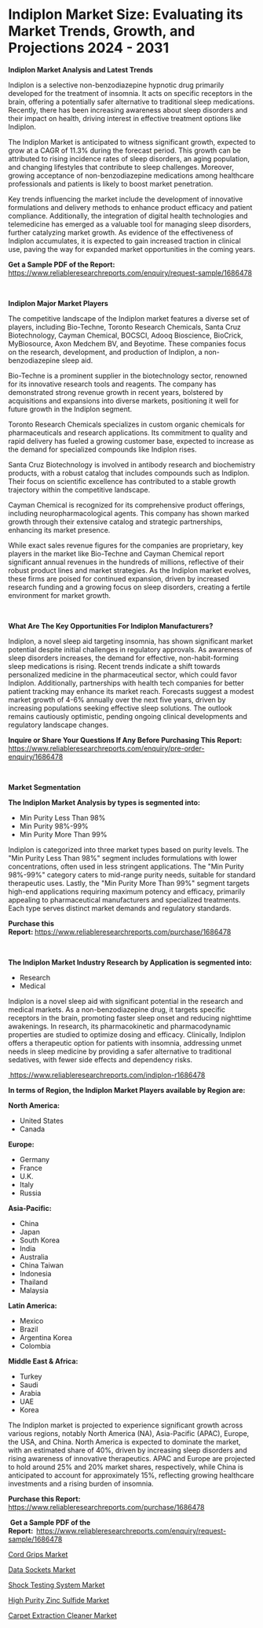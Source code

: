 <p><h1>Indiplon Market Size: Evaluating its Market Trends, Growth, and Projections 2024 - 2031</h1></p><p><strong>Indiplon Market Analysis and Latest Trends</strong></p>
<p><p>Indiplon is a selective non-benzodiazepine hypnotic drug primarily developed for the treatment of insomnia. It acts on specific receptors in the brain, offering a potentially safer alternative to traditional sleep medications. Recently, there has been increasing awareness about sleep disorders and their impact on health, driving interest in effective treatment options like Indiplon.</p><p>The Indiplon Market is anticipated to witness significant growth, expected to grow at a CAGR of 11.3% during the forecast period. This growth can be attributed to rising incidence rates of sleep disorders, an aging population, and changing lifestyles that contribute to sleep challenges. Moreover, growing acceptance of non-benzodiazepine medications among healthcare professionals and patients is likely to boost market penetration.</p><p>Key trends influencing the market include the development of innovative formulations and delivery methods to enhance product efficacy and patient compliance. Additionally, the integration of digital health technologies and telemedicine has emerged as a valuable tool for managing sleep disorders, further catalyzing market growth. As evidence of the effectiveness of Indiplon accumulates, it is expected to gain increased traction in clinical use, paving the way for expanded market opportunities in the coming years.</p></p>
<p><strong>Get a Sample PDF of the Report:&nbsp;</strong> <a href="https://www.reliableresearchreports.com/enquiry/request-sample/1686478?utm_campaign=7&utm_medium=2&utm_source=Github&utm_content=ia&utm_term=19102024&utm_id=indiplon">https://www.reliableresearchreports.com/enquiry/request-sample/1686478</a></p>
<p>&nbsp;</p>
<p><strong>Indiplon Major Market Players</strong></p>
<p><p>The competitive landscape of the Indiplon market features a diverse set of players, including Bio-Techne, Toronto Research Chemicals, Santa Cruz Biotechnology, Cayman Chemical, BOCSCI, Adooq Bioscience, BioCrick, MyBiosource, Axon Medchem BV, and Beyotime. These companies focus on the research, development, and production of Indiplon, a non-benzodiazepine sleep aid.</p><p>Bio-Techne is a prominent supplier in the biotechnology sector, renowned for its innovative research tools and reagents. The company has demonstrated strong revenue growth in recent years, bolstered by acquisitions and expansions into diverse markets, positioning it well for future growth in the Indiplon segment.</p><p>Toronto Research Chemicals specializes in custom organic chemicals for pharmaceuticals and research applications. Its commitment to quality and rapid delivery has fueled a growing customer base, expected to increase as the demand for specialized compounds like Indiplon rises.</p><p>Santa Cruz Biotechnology is involved in antibody research and biochemistry products, with a robust catalog that includes compounds such as Indiplon. Their focus on scientific excellence has contributed to a stable growth trajectory within the competitive landscape. </p><p>Cayman Chemical is recognized for its comprehensive product offerings, including neuropharmacological agents. This company has shown marked growth through their extensive catalog and strategic partnerships, enhancing its market presence.</p><p>While exact sales revenue figures for the companies are proprietary, key players in the market like Bio-Techne and Cayman Chemical report significant annual revenues in the hundreds of millions, reflective of their robust product lines and market strategies. As the Indiplon market evolves, these firms are poised for continued expansion, driven by increased research funding and a growing focus on sleep disorders, creating a fertile environment for market growth.</p></p>
<p>&nbsp;</p>
<p><strong>What Are The Key Opportunities For Indiplon Manufacturers?</strong></p>
<p><p>Indiplon, a novel sleep aid targeting insomnia, has shown significant market potential despite initial challenges in regulatory approvals. As awareness of sleep disorders increases, the demand for effective, non-habit-forming sleep medications is rising. Recent trends indicate a shift towards personalized medicine in the pharmaceutical sector, which could favor Indiplon. Additionally, partnerships with health tech companies for better patient tracking may enhance its market reach. Forecasts suggest a modest market growth of 4-6% annually over the next five years, driven by increasing populations seeking effective sleep solutions. The outlook remains cautiously optimistic, pending ongoing clinical developments and regulatory landscape changes.</p></p>
<p><strong>Inquire or Share Your Questions If Any Before Purchasing This Report:</strong> <a href="https://www.reliableresearchreports.com/enquiry/pre-order-enquiry/1686478?utm_campaign=7&utm_medium=2&utm_source=Github&utm_content=ia&utm_term=19102024&utm_id=indiplon">https://www.reliableresearchreports.com/enquiry/pre-order-enquiry/1686478</a></p>
<p>&nbsp;</p>
<p><strong>Market Segmentation</strong></p>
<p><strong>The Indiplon Market Analysis by types is segmented into:</strong></p>
<p><ul><li>Min Purity Less Than 98%</li><li>Min Purity 98%-99%</li><li>Min Purity More Than 99%</li></ul></p>
<p><p>Indiplon is categorized into three market types based on purity levels. The "Min Purity Less Than 98%" segment includes formulations with lower concentrations, often used in less stringent applications. The "Min Purity 98%-99%" category caters to mid-range purity needs, suitable for standard therapeutic uses. Lastly, the "Min Purity More Than 99%" segment targets high-end applications requiring maximum potency and efficacy, primarily appealing to pharmaceutical manufacturers and specialized treatments. Each type serves distinct market demands and regulatory standards.</p></p>
<p><strong>Purchase this Report:&nbsp;</strong><a href="https://www.reliableresearchreports.com/purchase/1686478?utm_campaign=7&utm_medium=2&utm_source=Github&utm_content=ia&utm_term=19102024&utm_id=indiplon">https://www.reliableresearchreports.com/purchase/1686478</a></p>
<p>&nbsp;</p>
<p><strong>The Indiplon Market Industry Research by Application is segmented into:</strong></p>
<p><ul><li>Research</li><li>Medical</li></ul></p>
<p><p>Indiplon is a novel sleep aid with significant potential in the research and medical markets. As a non-benzodiazepine drug, it targets specific receptors in the brain, promoting faster sleep onset and reducing nighttime awakenings. In research, its pharmacokinetic and pharmacodynamic properties are studied to optimize dosing and efficacy. Clinically, Indiplon offers a therapeutic option for patients with insomnia, addressing unmet needs in sleep medicine by providing a safer alternative to traditional sedatives, with fewer side effects and dependency risks.</p></p>
<p><a href="https://www.reliableresearchreports.com/indiplon-r1686478?utm_campaign=7&utm_medium=2&utm_source=Github&utm_content=ia&utm_term=19102024&utm_id=indiplon">&nbsp;https://www.reliableresearchreports.com/indiplon-r1686478</a></p>
<p><strong>In terms of Region, the Indiplon Market Players available by Region are:</strong></p>
<p>
    <p> <strong> North America: </strong>
        <ul>
            <li>United States</li>
            <li>Canada</li>
        </ul>
        </p> 
    <p> <strong> Europe: </strong>
        <ul>
            <li>Germany</li>
            <li>France</li>
            <li>U.K.</li>
            <li>Italy</li>
            <li>Russia</li>
        </ul>
        </p> 
    <p> <strong> Asia-Pacific: </strong>
        <ul>
            <li>China</li>
            <li>Japan</li>
            <li>South Korea</li>
            <li>India</li>
            <li>Australia</li>
            <li>China Taiwan</li>
            <li>Indonesia</li>
            <li>Thailand</li>
            <li>Malaysia</li>
        </ul>
        </p> 
    <p> <strong> Latin America: </strong>
        <ul>
            <li>Mexico</li>
            <li>Brazil</li>
            <li>Argentina Korea</li>
            <li>Colombia</li>
        </ul>
        </p> 
    <p> <strong> Middle East & Africa: </strong>
        <ul>
            <li>Turkey</li>
            <li>Saudi</li>
            <li>Arabia</li>
            <li>UAE</li>
            <li>Korea</li>
        </ul>
    </p>
    </p>
<p><p>The Indiplon market is projected to experience significant growth across various regions, notably North America (NA), Asia-Pacific (APAC), Europe, the USA, and China. North America is expected to dominate the market, with an estimated share of 40%, driven by increasing sleep disorders and rising awareness of innovative therapeutics. APAC and Europe are projected to hold around 25% and 20% market shares, respectively, while China is anticipated to account for approximately 15%, reflecting growing healthcare investments and a rising burden of insomnia.</p></p>
<p><strong>Purchase this Report: </strong><a href="https://www.reliableresearchreports.com/purchase/1686478?utm_campaign=7&utm_medium=2&utm_source=Github&utm_content=ia&utm_term=19102024&utm_id=indiplon">https://www.reliableresearchreports.com/purchase/1686478</a></p>
<p>&nbsp;<strong>Get a Sample PDF of the Report:&nbsp;&nbsp;</strong><a href="https://www.reliableresearchreports.com/enquiry/request-sample/1686478?utm_campaign=7&utm_medium=2&utm_source=Github&utm_content=ia&utm_term=19102024&utm_id=indiplon">https://www.reliableresearchreports.com/enquiry/request-sample/1686478</a></p>
<p><strong></strong></p>
<p><p><a href="https://www.linkedin.com/pulse/comprehensive-cord-grips-market-report-regional-analysis-pqcwc?utm_campaign=7&utm_medium=2&utm_source=Github&utm_content=ia&utm_term=19102024&utm_id=indiplon">Cord Grips Market</a></p><p><a href="https://github.com/MelgarBasny/Market-Research-Report-List-1/blob/main/data-sockets-market.md?utm_campaign=7&utm_medium=2&utm_source=Github&utm_content=ia&utm_term=19102024&utm_id=indiplon">Data Sockets Market</a></p><p><a href="https://issuu.com/reportprime-2/docs/shock-testing-system-market-size-20_f3e8f305e1dc70?utm_campaign=7&utm_medium=2&utm_source=Github&utm_content=ia&utm_term=19102024&utm_id=indiplon">Shock Testing System Market</a></p><p><a href="https://github.com/darientvns/Market-Research-Report-List-1/blob/main/high-purity-zinc-sulfide-market.md?utm_campaign=7&utm_medium=2&utm_source=Github&utm_content=ia&utm_term=19102024&utm_id=indiplon">High Purity Zinc Sulfide Market</a></p><p><a href="https://issuu.com/reportprime-2/docs/carpet-extraction-cleaner-market-si_098df19ca370ab?utm_campaign=7&utm_medium=2&utm_source=Github&utm_content=ia&utm_term=19102024&utm_id=indiplon">Carpet Extraction Cleaner Market</a></p></p>